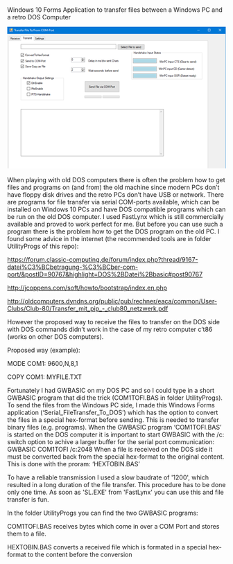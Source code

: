 # 

Windows 10 Forms Application to transfer files between a Windows PC and a retro DOS Computer

![gallery](https://github.com/RoSchmi/Serial_FileTransfer_To_DOS/blob/master/pictures/SerialFileTransferTransmit.png)

When playing with old DOS computers there is often the problem how to get files and programs on (and from)  the old machine since modern PCs don’t have floppy disk drives and the retro PCs don’t have USB or network.
There are programs for file transfer via serial COM-ports available, which can be installed on Windows 10 PCs and have DOS compatible programs which can be run on the old DOS computer.
I used FastLynx which is still commercially available and proved to work perfect for me. 
But before you can use such a program there is the problem how to get the DOS program on the old PC.
I found some advice in the internet (the recommended tools are in folder UtilityProgs of this repo):

https://forum.classic-computing.de/forum/index.php?thread/9167-datei%C3%BCbetragung-%C3%BCber-com-port/&postID=90767&highlight=DOS%2BDatei%2Bbasic#post90767

http://jcoppens.com/soft/howto/bootstrap/index.en.php

http://oldcomputers.dyndns.org/public/pub/rechner/eaca/common/User-Clubs/Club-80/Transfer_mit_pip_-_club80_netzwerk.pdf

However the proposed way to receive the files to transfer on the DOS side with DOS commands didn’t work in the case of my retro computer c’t86 (works on other DOS computers).

Proposed way (example):

MODE COM1: 9600,N,8,1

COPY COM1: MYFILE.TXT

Fortunately I had GWBASIC on my DOS PC and so I could type in a short GWBASIC program that did the trick (COM1TOFI.BAS in folder UtilityProgs).
To send the files from the Windows PC side, I made this Windows Forms application (‘Serial_FileTransfer_To_DOS’) which has the option to convert the files in a special hex-format before sending. This is needed to transfer binary files (e.g. programs).
When the GWBASIC program ‘COM1TOFI.BAS’ is started on the DOS computer it is important to start GWBASIC with the /c: switch option to achive a larger buffer for the serial port communication:
GWBASIC COM1TOFI /c:2048
When a file is received on the DOS side it must be converted back from the special hex-format to the original content.
This is done with the proram: ‘HEXTOBIN.BAS’

To have a reliable transmission I used a slow baudrate of '1200', which resulted in a long duration of the file transfer. This procedure has to be done only one time. As soon as 'SL.EXE' from 'FastLynx' you can use this and file transfer is fun.


In the folder UtilityProgs you can find the two GWBASIC programs:

COM1TOFI.BAS receives bytes which come in over a COM Port and stores them to a file.

HEXTOBIN.BAS converts a received file which is formated in a special hex-format to the content before the conversion



